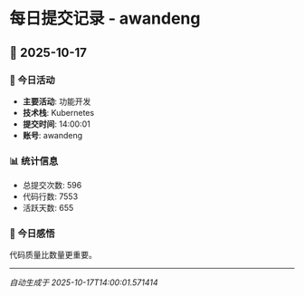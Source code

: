 # 每日提交记录 - awandeng

## 📅 2025-10-17

### 🎯 今日活动
- **主要活动**: 功能开发
- **技术栈**: Kubernetes
- **提交时间**: 14:00:01
- **账号**: awandeng

### 📊 统计信息
- 总提交次数: 596
- 代码行数: 7553
- 活跃天数: 655

### 💭 今日感悟
代码质量比数量更重要。

---
*自动生成于 2025-10-17T14:00:01.571414*
